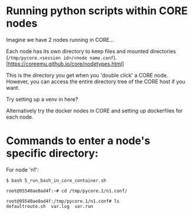 # Running python scripts within CORE nodes

Imagine we have 2 nodes running in CORE...

Each node has its own directory to keep files and mounted directories (`/tmp/pycore.<session id>/<node name.conf`).
[https://coreemu.github.io/core/nodetypes.html]

This is the directory you get when you 'double click' a CORE node.  However, you can access the entire directory tree of the
CORE host if you want.

Try setting up a venv in here?

Alternatively try the docker nodes in CORE and setting up dockerfiles for each node.

# Commands to enter a node's specific directory:

For node 'n1':

```
$ bash 5_run_bash_in_core_container.sh

root@95540ae0ad4f:~# cd /tmp/pycore.1/n1.conf/

root@95540ae0ad4f:/tmp/pycore.1/n1.conf# ls
defaultroute.sh  var.log  var.run
```